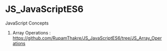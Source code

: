 # JS_JavaScriptES6
JavaScript Concepts

1. Array Operations : https://github.com/RupamThakre/JS_JavaScriptES6/tree/JS_Array_Operations
